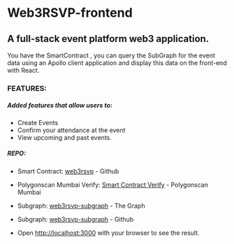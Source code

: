 # Web3RSVP-frontend

## A full-stack event platform web3 application.

You have the SmartContract , you can query the SubGraph for the event data using an Apollo client application and display this data on the front-end with React.

### FEATURES:
##### Added features that allow users to:

- Create Events
- Confirm your attendance at the event
- View upcoming and past events.

##### REPO:

- Smart Contract: [web3rsvp](https://github.com/abidantriguero/web3rsvp) -   Github

- Polygonscan Mumbai Verify: [Smart Contract Verify](https://mumbai.polygonscan.com/address/0x6fBe905d5339A7C7Ea4F62D48a311978c17B218d#code) - Polygonscan Mumbai

- Subgraph: [web3rsvp-subgraph](https://thegraph.com/hosted-service/subgraph/abidantriguero/web3rsvp-subgraph) - The Graph

- Subgraph: [web3rsvp-subgraph](https://github.com/abidantriguero/web3rsvp-subgraph) - Github

- Open [http://localhost:3000](http://localhost:3000) with your browser to see the result.
